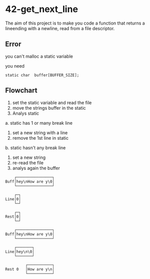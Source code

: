 # 42-get_next_line
The aim of this project is to make you code a function 
that returns a lineending with a newline, 
read from a file descriptor.


## Error

you can't malloc a static variable

you need

```static char	buffer[BUFFER_SIZE];```


## Flowchart

1. set the static variable and read the file
2. move the strings buffer in the static
3. Analys static

a. static has 1 or many break line
1. set a new string with a line
2. remove the 1st line in static

b. static hasn't any break line
1. set a new string
2. re-read the file
3. analys again the buffer


```
    ┌────────────────┐
Buff│hey\nHow are y\0│
    └────────────────┘

    ┌─┐
Line│0│
    └─┘

    ┌─┐
Rest│0│
    └─┘

    ┌────────────────┐
Buff│hey\nHow are y\0│
    └────────────────┘

    ┌───────┐
Line│hey\n\0│
    └───────┘

         ┌───────────┐
Rest 0   │How are y\n│
         └───────────┘
```
